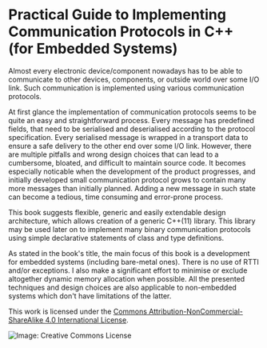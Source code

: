 # Practical Guide to Implementing Communication Protocols in C++ (for Embedded Systems)

Almost every electronic device/component nowadays has to be able to communicate 
to other devices, components, or outside world over some I/O link. Such 
communication is implemented using various communication protocols.

At first glance the implementation of communication protocols seems to be
quite an easy and straightforward process. Every message has predefined
fields, that need to be serialised and deserialised according to the protocol
specification. Every serialised message is wrapped in a transport data to ensure
a safe delivery to the other end over some I/O link. However, there are multiple
pitfalls and wrong design choices that can lead to a cumbersome, bloated, and
difficult to maintain source code. It becomes especially noticable when the development of the
product progresses, and initially developed small communication protocol grows to
contain many more messages than initially planned. Adding a new message in
such state can become a tedious, time consuming and error-prone process.

This book suggests flexible, generic and easily extendable design architecture, 
which allows creation of a generic C++(11) library. This library may be 
used later on to implement many binary communication protocols using simple
declarative statements of class and type definitions.

As stated in the book's title, the main focus of this book is a development 
for embedded systems (including bare-metal ones). There is no use of 
RTTI and/or exceptions. 
I also make a significant effort to minimise or exclude altogether 
dynamic memory allocation when possible. All the presented techniques and 
design choices are also applicable to non-embedded systems which don't have 
limitations of the latter.

This work is licensed under the 
[Commons Attribution-NonCommercial-ShareAlike 4.0 International License](http://creativecommons.org/licenses/by-nc-sa/4.0/).

![Image: Creative Commons License](https://i.creativecommons.org/l/by-nc-sa/4.0/88x31.png)
    
